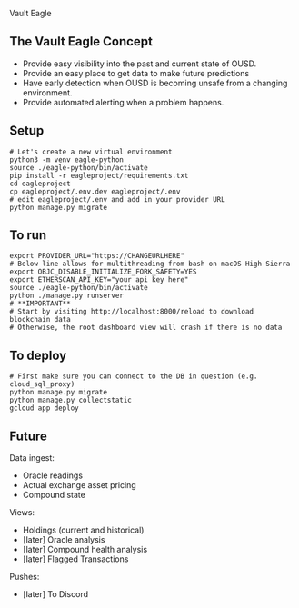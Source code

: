 Vault Eagle

## The Vault Eagle Concept

- Provide easy visibility into the past and current state of OUSD.
- Provide an easy place to get data to make future predictions
- Have early detection when OUSD is becoming unsafe from a changing environment.
- Provide automated alerting when a problem happens.

## Setup

    # Let's create a new virtual environment
    python3 -m venv eagle-python
    source ./eagle-python/bin/activate
    pip install -r eagleproject/requirements.txt
    cd eagleproject
    cp eagleproject/.env.dev eagleproject/.env
    # edit eagleproject/.env and add in your provider URL
    python manage.py migrate

## To run
    export PROVIDER_URL="https://CHANGEURLHERE"
    # Below line allows for multithreading from bash on macOS High Sierra
    export OBJC_DISABLE_INITIALIZE_FORK_SAFETY=YES
    export ETHERSCAN_API_KEY="your api key here"
    source ./eagle-python/bin/activate
    python ./manage.py runserver
    # **IMPORTANT**
    # Start by visiting http://localhost:8000/reload to download blockchain data
    # Otherwise, the root dashboard view will crash if there is no data

## To deploy

    # First make sure you can connect to the DB in question (e.g. cloud_sql_proxy)
    python manage.py migrate
    python manage.py collectstatic
    gcloud app deploy

## Future

Data ingest:

- Oracle readings
- Actual exchange asset pricing
- Compound state

Views:

- Holdings (current and historical)
- [later] Oracle analysis
- [later] Compound health analysis
- [later] Flagged Transactions

Pushes:

- [later] To Discord

